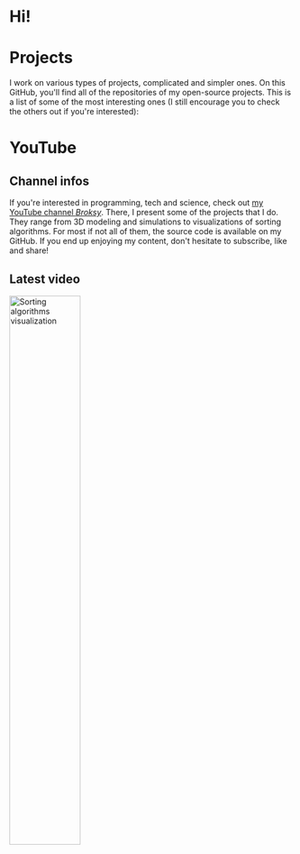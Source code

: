 # Hi!

# Projects
I work on various types of projects, complicated and simpler ones. On this GitHub, you'll find all of the repositories of my open-source projects. This is a list of some of the most interesting ones (I still encourage you to check the others out if you're interested):

# YouTube

## Channel infos
If you're interested in programming, tech and science, check out [my YouTube channel _Broksy_](https://www.youtube.com/channel/UCKfHdzN4z0aLeee51Lvm2Tw). There, I present some of the projects that I do. They range from 3D modeling and simulations to visualizations of sorting algorithms. For most if not all of them, the source code is available on my GitHub. If you end up enjoying my content, don't hesitate to subscribe, like and share!

## Latest video
<a href="https://youtu.be/6RgEn80goXs"><img src="https://img.youtube.com/vi/6RgEn80goXs/maxresdefault.jpg" width=50% scale=50% alt = "Sorting algorithms visualization"></a>

<!--
**konstantintzt/konstantintzt** is a ✨ _special_ ✨ repository because its `README.md` (this file) appears on your GitHub profile.

[![Sorting algorithms visualization](https://img.youtube.com/vi/6RgEn80goXs/maxresdefault.jpg "Click here to watch!")](https://youtu.be/6RgEn80goXs)

Here are some ideas to get you started:

- 🔭 I’m currently working on ...
- 🌱 I’m currently learning ...
- 👯 I’m looking to collaborate on ...
- 🤔 I’m looking for help with ...
- 💬 Ask me about ...
- 📫 How to reach me: ...
- 😄 Pronouns: ...
- ⚡ Fun fact: ...
-->
